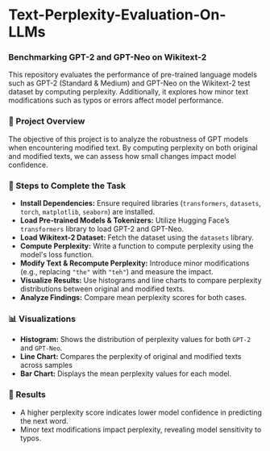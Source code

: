 # Text-Perplexity-Evaluation-On-LLMs

### Benchmarking GPT-2 and GPT-Neo on Wikitext-2
This repository evaluates the performance of pre-trained language models such as GPT-2 (Standard & Medium) and GPT-Neo on the Wikitext-2 test dataset by computing perplexity. Additionally, it explores how minor text modifications such as typos or errors affect model performance.

### 🚀 Project Overview
The objective of this project is to analyze the robustness of GPT models when encountering modified text. By computing perplexity on both original and modified texts, we can assess how small changes impact model confidence.

### 📌 Steps to Complete the Task
- **Install Dependencies:** Ensure required libraries (```transformers```, ```datasets```, ```torch```, ```matplotlib```, ```seaborn```) are installed.
- **Load Pre-trained Models & Tokenizers:** Utilize Hugging Face’s ```transformers``` library to load GPT-2 and GPT-Neo.
- **Load Wikitext-2 Dataset:** Fetch the dataset using the ```datasets``` library.
- **Compute Perplexity:** Write a function to compute perplexity using the model's loss function.
- **Modify Text & Recompute Perplexity:** Introduce minor modifications (e.g., replacing ```"the"``` with ```"teh"```) and measure the impact.
- **Visualize Results:** Use histograms and line charts to compare perplexity distributions between original and modified texts.
- **Analyze Findings:** Compare mean perplexity scores for both cases.

### 📊 Visualizations
- **Histogram:** Shows the distribution of perplexity values for both ```GPT-2``` and ```GPT-Neo```.
- **Line Chart:** Compares the perplexity of original and modified texts across samples
- **Bar Chart:** Displays the mean perplexity values for each model.

### 📝 Results
- A higher perplexity score indicates lower model confidence in predicting the next word.
- Minor text modifications  impact perplexity, revealing model sensitivity to typos.
